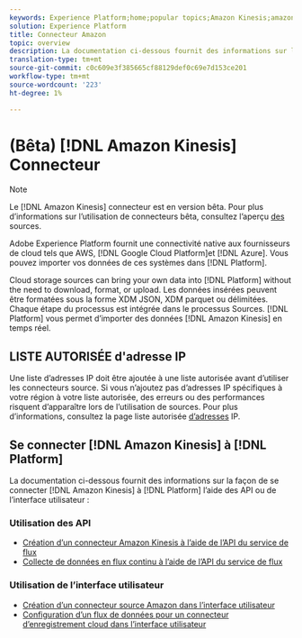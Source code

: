 ```yaml
---
keywords: Experience Platform;home;popular topics;Amazon Kinesis;amazon kinesis;Kinesis;kinesis
solution: Experience Platform
title: Connecteur Amazon
topic: overview
description: La documentation ci-dessous fournit des informations sur la façon de connecter Kinesis à la plate-forme à l’aide d’API ou de l’interface utilisateur.
translation-type: tm+mt
source-git-commit: c0c609e3f385665cf88129def0c69e7d153ce201
workflow-type: tm+mt
source-wordcount: '223'
ht-degree: 1%

---
```



# (Bêta) [!DNL Amazon Kinesis] Connecteur

>[!NOTE]
>
>Le [!DNL Amazon Kinesis] connecteur est en version bêta. Pour plus d’informations sur l’utilisation de connecteurs bêta, consultez l’aperçu [des](../../home.md#terms-and-conditions) sources.

Adobe Experience Platform fournit une connectivité native aux fournisseurs de cloud tels que AWS, [!DNL Google Cloud Platform]et [!DNL Azure]. Vous pouvez importer vos données de ces systèmes dans [!DNL Platform].

Cloud storage sources can bring your own data into [!DNL Platform] without the need to download, format, or upload. Les données insérées peuvent être formatées sous la forme XDM JSON, XDM parquet ou délimitées. Chaque étape du processus est intégrée dans le processus Sources. [!DNL Platform] vous permet d’importer des données [!DNL Amazon Kinesis] en temps réel.

## LISTE AUTORISÉE d&#39;adresse IP

Une liste d’adresses IP doit être ajoutée à une liste autorisée avant d’utiliser les connecteurs source. Si vous n’ajoutez pas d’adresses IP spécifiques à votre région à votre liste autorisée, des erreurs ou des performances risquent d’apparaître lors de l’utilisation de sources. Pour plus d’informations, consultez la page liste autorisée [d’adresses](../../ip-address-allow-list.md) IP.

## Se connecter [!DNL Amazon Kinesis] à [!DNL Platform]

La documentation ci-dessous fournit des informations sur la façon de se connecter [!DNL Amazon Kinesis] à [!DNL Platform] l’aide des API ou de l’interface utilisateur :

### Utilisation des API

- [Création d’un connecteur Amazon Kinesis à l’aide de l’API du service de flux](../../tutorials/api/create/cloud-storage/kinesis.md)
- [Collecte de données en flux continu à l’aide de l’API du service de flux](../../tutorials/api/collect/streaming.md)

### Utilisation de l’interface utilisateur

- [Création d’un connecteur source Amazon dans l’interface utilisateur](../../tutorials/ui/create/cloud-storage/kinesis.md)
- [Configuration d’un flux de données pour un connecteur d’enregistrement cloud dans l’interface utilisateur](../../tutorials/ui/dataflow/streaming/cloud-storage-streaming.md)